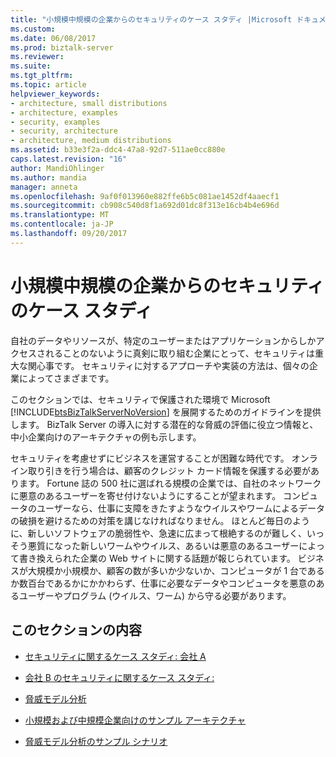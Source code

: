 ```yaml
---
title: "小規模中規模の企業からのセキュリティのケース スタディ |Microsoft ドキュメント"
ms.custom: 
ms.date: 06/08/2017
ms.prod: biztalk-server
ms.reviewer: 
ms.suite: 
ms.tgt_pltfrm: 
ms.topic: article
helpviewer_keywords:
- architecture, small distributions
- architecture, examples
- security, examples
- security, architecture
- architecture, medium distributions
ms.assetid: b33e3f2a-ddc4-47a8-92d7-511ae0cc880e
caps.latest.revision: "16"
author: MandiOhlinger
ms.author: mandia
manager: anneta
ms.openlocfilehash: 9af0f013960e882ffe6b5c081ae1452df4aaecf1
ms.sourcegitcommit: cb908c540d8f1a692d01dc8f313e16cb4b4e696d
ms.translationtype: MT
ms.contentlocale: ja-JP
ms.lasthandoff: 09/20/2017
---
```

# <a name="security-case-studies-for-small-to-medium-sized-companies"></a>小規模中規模の企業からのセキュリティのケース スタディ
自社のデータやリソースが、特定のユーザーまたはアプリケーションからしかアクセスされることのないように真剣に取り組む企業にとって、セキュリティは重大な関心事です。 セキュリティに対するアプローチや実装の方法は、個々の企業によってさまざまです。  
  
 このセクションでは、セキュリティで保護された環境で Microsoft [!INCLUDE[btsBizTalkServerNoVersion](../includes/btsbiztalkservernoversion-md.md)] を展開するためのガイドラインを提供します。 BizTalk Server の導入に対する潜在的な脅威の評価に役立つ情報と、中小企業向けのアーキテクチャの例も示します。  
  
 セキュリティを考慮せずにビジネスを運営することが困難な時代です。 オンライン取り引きを行う場合は、顧客のクレジット カード情報を保護する必要があります。 Fortune 誌の 500 社に選ばれる規模の企業では、自社のネットワークに悪意のあるユーザーを寄せ付けないようにすることが望まれます。 コンピュータのユーザーなら、仕事に支障をきたすようなウイルスやワームによるデータの破損を避けるための対策を講じなければなりません。 ほとんど毎日のように、新しいソフトウェアの脆弱性や、急速に広まって根絶するのが難しく、いっそう悪質になった新しいワームやウイルス、あるいは悪意のあるユーザーによって書き換えられた企業の Web サイトに関する話題が報じられています。 ビジネスが大規模か小規模か、顧客の数が多いか少ないか、コンピュータが 1 台であるか数百台であるかにかかわらず、仕事に必要なデータやコンピュータを悪意のあるユーザーやプログラム (ウイルス、ワーム) から守る必要があります。  
  
## <a name="in-this-section"></a>このセクションの内容  
  
-   [セキュリティに関するケース スタディ: 会社 A](../core/security-case-studies-company-a.md)  
  
-   [会社 B のセキュリティに関するケース スタディ:](../core/security-case-studies-company-b.md)  
  
-   [脅威モデル分析](../core/threat-model-analysis.md)  
  
-   [小規模および中規模企業向けのサンプル アーキテクチャ](../core/sample-architectures-for-small-medium-sized-companies.md)  
  
-   [脅威モデル分析のサンプル シナリオ](../core/sample-scenarios-for-threat-model-analysis.md)